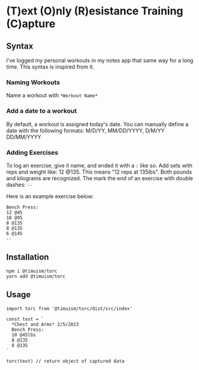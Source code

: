 # (T)ext (O)nly (R)esistance Training (C)apture

## Syntax
I've logged my personal workouts in my notes app that same way for a long time. This syntax is inspired from it.

### Naming Workouts
Name a workout with `*Workout Name*`

### Add a date to a workout
By default, a workout is assigned today's date. You can manually define a date with the following formats:
M/D/YY, MM/DD/YYYY, D/M/YY DD/MM/YYYY

### Adding Exercises
To log an exercise, give it name, and ended it with a `:` like so.
Add sets with reps and weight like: 12 @135. This means "12 reps at 135lbs".
Both pounds and kilograms are recognized.
The mark the end of an exercise with double dashes: `--`

Here is an example exercise below:
```
Bench Press:
12 @45
10 @95
8 @135
8 @135
6 @145
--
```

## Installation
```
npm i @timuism/torc
yarn add @timuism/torc
```

## Usage
```
import torc from '@timuism/torc/dist/src/index'

const text = `
  *Chest and Arms* 2/5/2023
  Bench Press:
  10 @45lbs
  8 @135
  8 @135
`

torc(text) // return object of captured data
```